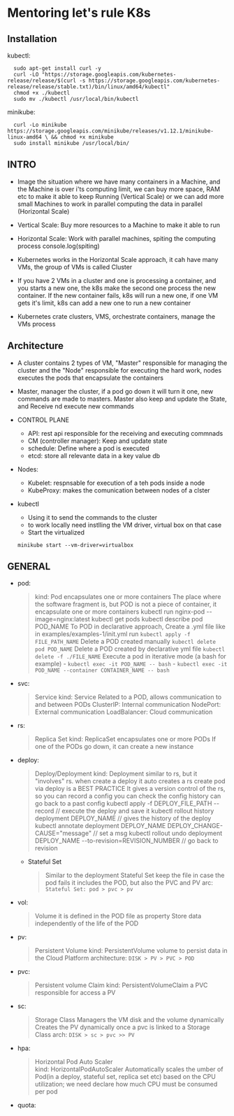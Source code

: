 # Mentoring let's rule K8s

## Installation

kubectl:

```
  sudo apt-get install curl -y
  curl -LO "https://storage.googleapis.com/kubernetes-release/release/$(curl -s https://storage.googleapis.com/kubernetes-release/release/stable.txt)/bin/linux/amd64/kubectl"
  chmod +x ./kubectl
  sudo mv ./kubectl /usr/local/bin/kubectl
```

minikube:

```
  curl -Lo minikube https://storage.googleapis.com/minikube/releases/v1.12.1/minikube-linux-amd64 \ && chmod +x minikube
  sudo install minikube /usr/local/bin/
```

## INTRO

- Image the situation where we have many containers in a Machine, and the Machine is over i'ts computing limit, we can buy more space, RAM etc to make it able to keep Running (Vertical Scale) or we can add more small Machines to work in parallel computing the data in parallel (Horizontal Scale)

- Vertical Scale: Buy more resources to a Machine to make it able to run

- Horizontal Scale: Work with parallel machines, spiting the computing process
  console.log(spiting)

- Kubernetes works in the Horizontal Scale approach, it cah have many VMs, the group of VMs is called Cluster
- If you have 2 VMs in a cluster and one is processing a container, and you starts a new one, the k8s make the second one process the new container. If the new container fails, k8s will run a new one, if one VM gets it's limit, k8s can add a new one to run a new container

- Kubernetes crate clusters, VMS, orchestrate containers, manage the VMs process

## Architecture

- A cluster contains 2 types of VM, "Master" responsible for managing the cluster and the "Node" responsible for executing the hard work, nodes executes the pods that encapsulate the containers

- Master, manager the cluster, if a pod go down it will turn it one, new commands are made to masters. Master also keep and update the State, and Receive nd execute new commands

- CONTROL PLANE
  - API: rest api responsible for the receiving and executing commnads
  - CM (controller manager): Keep and update state
  - schedule: Define where a pod is executed
  - etcd: store all relevante data in a key value db

- Nodes:
  - Kubelet: respnsable for execution of a teh pods inside a node
  - KubeProxy: makes the comunication between nodes of a clster

- kubectl
  - Using it to send the commands to the cluster
  - to work locally need instlling the VM driver, virtual box on that case
  - Start the virtualized
  ```
  minikube start --vm-driver=virtualbox
  ```

## GENERAL
- pod:
    > kind: Pod
    > encapsulates one or more containers
    > The place where the software fragment is, but POD is not a piece of container, it encapsulate one or more containers
    > kubectl run nginx-pod --image=nginx:latest
    > kubectl get pods
    > kubectl describe pod POD_NAME
    > To POD in declarative approach, Create a .yml file like in examples/examples-1/init.yml
    > run `kubectl apply -f FILE_PATH_NAME`
    > Delete a POD created manually `kubectl delete pod POD_NAME`
    > Delete a POD created by declarative yml file `kubectl delete -f ./FILE_NAME`
    > Execute a pod in iterative mode (a bash for example) 
      - `kubectl exec -it POD_NAME -- bash`
      - `kubectl exec -it POD_NAME --container CONTAINER_NAME -- bash`
- svc:
    > Service
    > kind: Service
    > Related to a POD, allows communication to and between PODs
    > ClusterIP: Internal communication
    > NodePort: External communication
    > LoadBalancer: Cloud communication
- rs:
    > Replica Set
    > kind: ReplicaSet
    > encapsulates one or more PODs
    > If one of the PODs go down, it can create a new instance
- deploy:
    > Deploy/Deployment
    > kind: Deployment
    > similar to rs, but it "involves" rs. when create a deploy it auto creates a rs
    > create pod via deploy is a BEST PRACTICE
    > It gives a version control of the rs, so you can record a config
    > you can check the config history
    > can go back to a past config
    > kubectl apply -f DEPLOY_FILE_PATH --record            // execute the deploy and save it
    > kubectl rollout history deployment DEPLOY_NAME        // gives the history of the deploy
    > kubectl annotate deployment DEPLOY_NAME DEPLOY_CHANGE-CAUSE="message"     // set a msg
    > kubectl rollout undo deployment DEPLOY_NAME --to-revision=REVISION_NUMBER // go back to revision
  - Stateful Set
    > Similar to the deployment
    > Stateful Set keep the file in case the pod fails
    > it includes the POD, but also the PVC and PV
    > arc: `Stateful Set: pod > pvc > pv`
- vol:
    > Volume
    > it is defined in the POD file as property
    > Store data independently of the life of the POD
- pv:
    > Persistent Volume
    > kind: PersistentVolume
    > volume to persist data in the Cloud Platform
    > architecture: 
      `DISK > PV > PVC > POD`
- pvc:
    > Persistent volume Claim
    > kind: PersistentVolumeClaim
    > a PVC responsible for access a PV
- sc:
    > Storage Class
    > Managers the VM disk and the volume dynamically
    > Creates the PV dynamically once a pvc is linked to a Storage Class
    > arch: `DISK > sc > pvc >> PV`
- hpa:
    > Horizontal Pod Auto Scaler  
    > kind: HorizontalPodAutoScaler
    > Automatically scales the umber of Pod(in a deploy, stateful set, replica set etc) based on the CPU utilization;
    > we need declare how much CPU must be consumed per pod

- quota:

